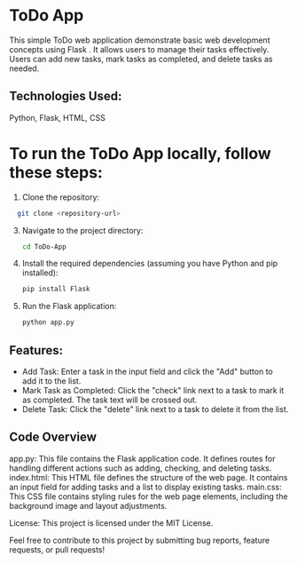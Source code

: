 # ToDo App

This simple ToDo web application demonstrate basic web development concepts using Flask .
It allows users to manage their tasks effectively. Users can add new tasks, mark tasks as completed, and delete tasks as needed.

## Technologies Used: 
Python, Flask, HTML, CSS


# To run the ToDo App locally, follow these steps:

1. Clone the repository:
```bash
  git clone <repository-url>
```

3. Navigate to the project directory:
   ```bash
   cd ToDo-App
   ```
   
4. Install the required dependencies (assuming you have Python and pip installed):
   ```bash
   pip install Flask
   ```

5. Run the Flask application:
   ```bash
   python app.py
   ```
   

## Features:
- Add Task: Enter a task in the input field and click the "Add" button to add it to the list.
- Mark Task as Completed: Click the "check" link next to a task to mark it as completed. The task text will be crossed out.
- Delete Task: Click the "delete" link next to a task to delete it from the list.
  
## Code Overview
app.py: This file contains the Flask application code. It defines routes for handling different actions such as adding, checking, and deleting tasks.
index.html: This HTML file defines the structure of the web page. It contains an input field for adding tasks and a list to display existing tasks.
main.css: This CSS file contains styling rules for the web page elements, including the background image and layout adjustments.


License:
This project is licensed under the MIT License.

Feel free to contribute to this project by submitting bug reports, feature requests, or pull requests!
